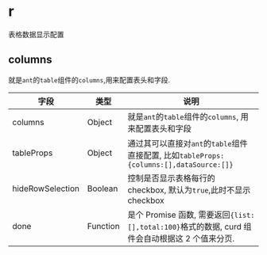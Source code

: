 # r
表格数据显示配置

## columns
就是`ant`的`table`组件的`columns`,用来配置表头和字段.




| 字段             | 类型     | 说明                                                                                            |
| ---------------- | -------- | ----------------------------------------------------------------------------------------------- |
| columns          | Object   | 就是`ant`的`table`组件的`columns`, 用来配置表头和字段                                           |
| tableProps       | Object   | 通过其可以直接对`ant`的`table`组件直接配置, 比如`tableProps:{columns:[],dataSource:[]}`         |
| hideRowSelection | Boolean  | 控制是否显示表格每行的 checkbox, 默认为`true`,此时不显示 checkbox                               |
| done             | Function | 是个 Promise 函数, 需要返回`{list:[],total:100}`格式的数据, curd 组件会自动根据这 2 个值来分页. |
